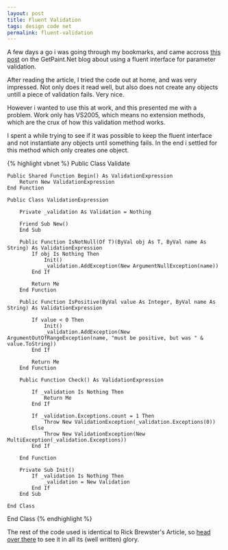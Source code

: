 ```yaml
---
layout: post
title: Fluent Validation
tags: design code net
permalink: fluent-validation
---
```


A few days a go i was going through my bookmarks, and came accross [this post][fluent-validation] on the GetPaint.Net blog about using a fluent interface for parameter validation.

After reading the article, I tried the code out at home, and was very impressed.  Not only does it read well, but also does not create any objects untill a piece of validation fails.  Very nice.

However i wanted to use this at work, and this presented me with a problem.  Work only has VS2005, which means no extension methods, which are the crux of how this validation method works.

I spent a while trying to see if it was possible to keep the fluent interface and not instantiate any objects until something fails.  In the end i settled for this method which only creates one object.

{% highlight vbnet %}
Public Class Validate

    Public Shared Function Begin() As ValidationExpression
        Return New ValidationExpression
    End Function

    Public Class ValidationExpression

        Private _validation As Validation = Nothing

        Friend Sub New()
        End Sub

        Public Function IsNotNull(Of T)(ByVal obj As T, ByVal name As String) As ValidationExpression
            If obj Is Nothing Then
                Init()
                _validation.AddException(New ArgumentNullException(name))
            End If

            Return Me
        End Function

        Public Function IsPositive(ByVal value As Integer, ByVal name As String) As ValidationExpression

            If value < 0 Then
                Init()
                _validation.AddException(New ArgumentOutOfRangeException(name, "must be positive, but was " & value.ToString))
            End If

            Return Me
        End Function

        Public Function Check() As ValidationExpression

            If _validation Is Nothing Then
                Return Me
            End If

            If _validation.Exceptions.count = 1 Then
                Throw New ValidationException(_validation.Exceptions(0))
            Else
                Throw New ValidationException(New MultiException(_validation.Exceptions))
            End If

        End Function

        Private Sub Init()
            If _validation Is Nothing Then
                _validation = New Validation
            End If
        End Sub

    End Class
End Class
{% endhighlight %}

The rest of the code used is identical to Rick Brewster's Article, so [head over there][fluent-validation] to see it in all its (well written) glory.

[fluent-validation]: http://blog.getpaint.net/2008/12/06/a-fluent-approach-to-c-parameter-validation/
